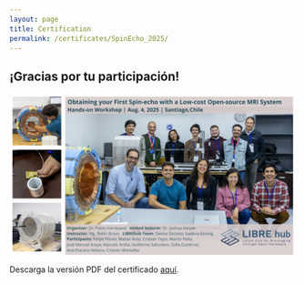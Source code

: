 ```yaml
---
layout: page
title: Certification
permalink: /certificates/SpinEcho_2025/
---
```


## ¡Gracias por tu participación!

<img src="/images/workshops/SpinEcho_2025_certificate.png" data-action="zoom">

Descarga la versión PDF del certificado [aquí](/SpinEcho_workshop/2025_certificate.pdf).